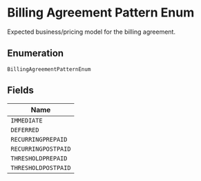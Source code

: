 
# Billing Agreement Pattern Enum

Expected business/pricing model for the billing agreement.

## Enumeration

`BillingAgreementPatternEnum`

## Fields

| Name |
|  --- |
| `IMMEDIATE` |
| `DEFERRED` |
| `RECURRINGPREPAID` |
| `RECURRINGPOSTPAID` |
| `THRESHOLDPREPAID` |
| `THRESHOLDPOSTPAID` |

